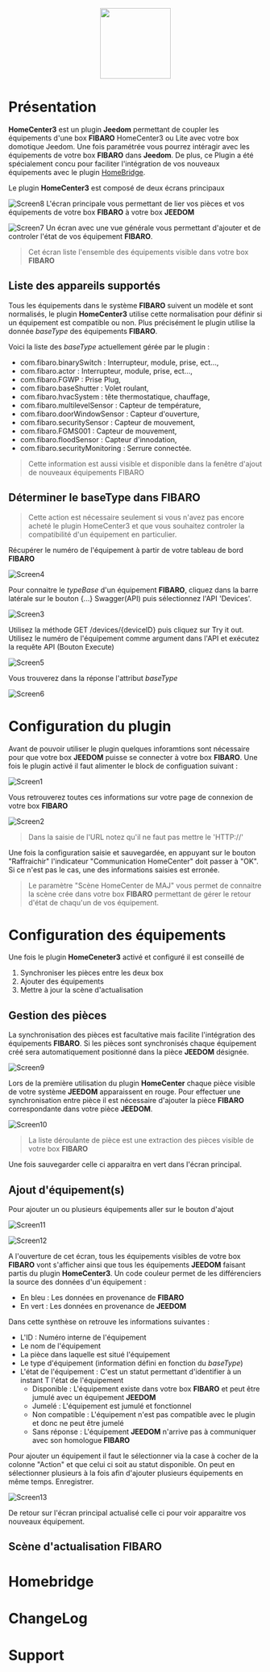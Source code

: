 
<p align="center">
  <img src="/plugin-homecenter3/assets/images/homecenter3_icon.png" height="140">
</p>

# Présentation 
**HomeCenter3** est un plugin **Jeedom** permettant de coupler les équipements d'une box **FIBARO** HomeCenter3 ou Lite avec votre box domotique Jeedom. Une fois paramétrée vous pourrez intéragir avec les équipements de votre box **FIBARO** dans **Jeedom**. De plus, ce Plugin a été spécialement concu pour faciliter l'intégration de vos nouveaux équipements avec le plugin [HomeBridge](https://nebzhb.github.io/jeedom_docs/plugins/homebridge/fr_FR/). 

Le plugin **HomeCenter3** est composé de deux écrans principaux 

![Screen8](/plugin-homecenter3/assets/images/Screen8.png)
L'écran principale vous permettant de lier vos pièces et vos équipements de votre box **FIBARO** à votre box **JEEDOM**


![Screen7](/plugin-homecenter3/assets/images/Screen7.png)
Un écran avec une vue générale vous permettant d'ajouter et de controler l'état de vos équipement **FIBARO**. 

> Cet écran liste l'ensemble des équipements visible dans votre box **FIBARO**

## Liste des appareils supportés 
Tous les équipements dans le système **FIBARO** suivent un modèle et sont normalisés, le plugin **HomeCenter3** utilise cette normalisation pour définir si un équipement est compatible ou non. Plus précisément le plugin utilise la donnée _baseType_ des équipements **FIBARO**. 

Voici la liste des _baseType_ actuellement gérée par le plugin :
- com.fibaro.binarySwitch : Interrupteur, module, prise, ect...,
- com.fibaro.actor : Interrupteur, module, prise, ect...,
- com.fibaro.FGWP : Prise Plug,
- com.fibaro.baseShutter : Volet roulant,
- com.fibaro.hvacSystem : tête thermostatique, chauffage,
- com.fibaro.multilevelSensor : Capteur de température,
- com.fibaro.doorWindowSensor : Capteur d'ouverture,
- com.fibaro.securitySensor : Capteur de mouvement,
- com.fibaro.FGMS001 : Capteur de mouvement,
- com.fibaro.floodSensor : Capteur d'innodation,
- com.fibaro.securityMonitoring : Serrure connectée.

> Cette information est aussi visible et disponible dans la fenêtre d'ajout de nouveaux équipements FIBARO

<!-- 
### Type binarySwitch et actor
### Type FGWP
### Type baseShutter
### Type hvacSystem
### Type multilevelSensor
### Type doorWindowSensor
### Type securitySensor et FGMS001
### Type floodSensor
### Type securityMonitoring
-->

## Déterminer le baseType dans FIBARO

> Cette action est nécessaire seulement si vous n'avez pas encore acheté le plugin HomeCenter3 et que vous souhaitez controler la compatibilité d'un équipement en particulier.

Récupérer le numéro de l'équipement à partir de votre tableau de bord **FIBARO**

![Screen4](/plugin-homecenter3/assets/images/Screen4.png)

Pour connaitre le _typeBase_ d'un équipement **FIBARO**, cliquez dans la barre latérale sur le bouton {...} Swagger(API) puis sélectionnez l'API 'Devices'. 

![Screen3](/plugin-homecenter3/assets/images/Screen3.png)

Utilisez la méthode GET /devices/{deviceID} puis cliquez sur Try it out. Utilisez le numéro de l'équipement comme argument dans l'API et exécutez la requête API (Bouton Execute)

![Screen5](/plugin-homecenter3/assets/images/Screen5.png)

Vous trouverez dans la réponse l'attribut _baseType_

![Screen6](/plugin-homecenter3/assets/images/Screen6.png) 

# Configuration du plugin 
Avant de pouvoir utiliser le plugin quelques inforamtions sont nécessaire pour que votre box **JEEDOM** puisse se connecter à votre box **FIBARO**. Une fois le plugin activé il faut alimenter le block de configuation suivant :

![Screen1](/plugin-homecenter3/assets/images/Screen1.png) 

Vous retrouverez toutes ces informations sur votre page de connexion de votre box **FIBARO**

![Screen2](/plugin-homecenter3/assets/images/Screen2.png) 
> Dans la saisie de l'URL notez qu'il ne faut pas mettre le 'HTTP://'

Une fois la configuration saisie et sauvegardée, en appuyant sur le bouton "Raffraichir" l'indicateur "Communication HomeCenter" doit passer à "OK". Si ce n'est pas le cas, une des informations saisies est erronée.

> Le paramètre "Scène HomeCenter de MAJ" vous permet de connaitre la scène crée dans votre box **FIBARO** permettant de gérer le retour d'état de chaqu'un de vos équipement.

# Configuration des équipements
Une fois le plugin **HomeCeneter3** activé et configuré il est conseillé de 
1. Synchroniser les pièces entre les deux box 
2. Ajouter des équipements
3. Mettre à jour la scène d'actualisation

## Gestion des pièces
La synchronisation des pièces est facultative mais facilite l'intégration des équipements **FIBARO**. Si les pièces sont synchronisés chaque équipement créé sera automatiquement positionné dans la pièce **JEEDOM** désignée. 

![Screen9](/plugin-homecenter3/assets/images/Screen9.png) 

Lors de la première utilisation du plugin **HomeCenter** chaque pièce visible de votre système **JEEDOM** apparaissent en rouge. Pour effectuer une synchronisation entre pièce il est nécessaire d'ajouter la pièce **FIBARO** correspondante dans votre pièce **JEEDOM**.

![Screen10](/plugin-homecenter3/assets/images/Screen10.png) 

> La liste déroulante de pièce est une extraction des pièces visible de votre box **FIBARO** 

Une fois sauvegarder celle ci apparaitra en vert dans l'écran principal. 

## Ajout d'équipement(s)
Pour ajouter un ou plusieurs équipements aller sur le bouton d'ajout

![Screen11](/plugin-homecenter3/assets/images/Screen11.png) 

![Screen12](/plugin-homecenter3/assets/images/Screen12.png)

A l'ouverture de cet écran, tous les équipements visibles de votre box **FIBARO** vont s'afficher ainsi que tous les équipements **JEEDOM** faisant partis du plugin **HomeCenter3**. Un code couleur permet de les différenciers la source des données d'un équipement :
- En bleu : Les données en provenance de **FIBARO**
- En vert : Les données en provenance de **JEEDOM**

Dans cette synthèse on retrouve les informations suivantes :
- L'ID : Numéro interne de l'équipement 
- Le nom de l'équipement 
- La pièce dans laquelle est situé l'équipement 
- Le type d'équipement (information défini en fonction du _baseType_)
- L'état de l'équipement : C'est un statut permettant d'identifier à un instant T l'état de l'équipement 
  - Disponible : L'équipement existe dans votre box **FIBARO** et peut être jumulé avec un équipement **JEEDOM**
  - Jumelé : L'équipement est jumulé et fonctionnel 
  - Non compatible : L'équipement n'est pas compatible avec le plugin et donc ne peut être jumelé
  - Sans réponse : L'équipement **JEEDOM** n'arrive pas à communiquer avec son homologue **FIBARO**

Pour ajouter un équipement il faut le sélectionner via la case à cocher de la colonne "Action" et que celui ci soit au statut disponible. On peut en sélectionner plusieurs à la fois afin d'ajouter plusieurs équipements en même temps. Enregistrer.

![Screen13](/plugin-homecenter3/assets/images/Screen13.png)

De retour sur l'écran principal actualisé celle ci pour voir apparaitre vos nouveaux équipement. 

## Scène d'actualisation FIBARO

# Homebridge

# ChangeLog

# Support

